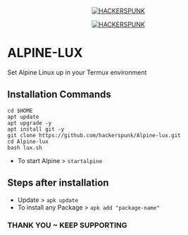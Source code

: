 <p align="center">
<a href="https://punkers.business.site"><img title="HACKERSPUNK" src="https://img.shields.io/badge/MADE%20IN-INDIA-SCRIPT?colorA=%23ff8100&colorB=%23017e40&colorC=%23ff0000&style=for-the-badge"></a>
</p>
</p>
<p align="center">
<a href="https://punkers.business.site"><img title="HACKERSPUNK" src="https://img.shields.io/badge/HACKERS-PUNK-green?style=for-the-badge&logo=appveyor"></a>
</p>

# ALPINE-LUX
 Set Alpine Linux up in your Termux environment

## Installation Commands
```
cd $HOME
apt update
apt upgrade -y
apt install git -y
git clone https://github.com/hackerspunk/Alpine-lux.git
cd Alpine-lux
bash lux.sh
```
* To start Alpine > `startalpine`
## Steps after installation
* Update > `apk update`
* To install any Package > `apk add "package-name"`
### THANK YOU ~ KEEP SUPPORTING
